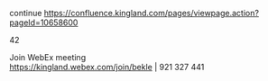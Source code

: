 
continue https://confluence.kingland.com/pages/viewpage.action?pageId=10658600

42

Join WebEx meeting   
https://kingland.webex.com/join/bekle   |  921 327 441     
